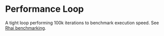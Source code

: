 # Performance Loop

A tight loop performing 100k iterations to benchmark execution speed. See [Rhai benchmarking](https://rhai.rs/book/performance/benchmarking.html).
